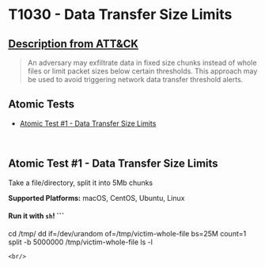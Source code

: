 # T1030 - Data Transfer Size Limits
## [Description from ATT&CK](https://attack.mitre.org/wiki/Technique/T1030)
<blockquote>An adversary may exfiltrate data in fixed size chunks instead of whole files or limit packet sizes below certain thresholds. This approach may be used to avoid triggering network data transfer threshold alerts.</blockquote>

## Atomic Tests

- [Atomic Test #1 - Data Transfer Size Limits](#atomic-test-1---data-transfer-size-limits)


<br/>

## Atomic Test #1 - Data Transfer Size Limits
Take a file/directory, split it into 5Mb chunks

**Supported Platforms:** macOS, CentOS, Ubuntu, Linux


#### Run it with `sh`! ```
cd /tmp/
dd if=/dev/urandom of=/tmp/victim-whole-file bs=25M count=1
split -b 5000000 /tmp/victim-whole-file
ls -l
```
<br/>
